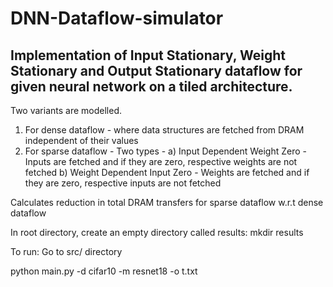 # DNN-Dataflow-simulator
## Implementation of Input Stationary, Weight Stationary and Output Stationary dataflow for given neural network on a tiled architecture.

Two variants are modelled.

1) For dense dataflow - where data structures are fetched from DRAM independent of their values
2) For sparse dataflow -
Two types -
a) Input Dependent Weight Zero - Inputs are fetched and if they are zero, respective weights are not fetched
b) Weight Dependent Input Zero - Weights are fetched and if they are zero, respective inputs are not fetched

Calculates reduction in total DRAM transfers for sparse dataflow w.r.t dense dataflow


In root directory, create an empty directory called results:
mkdir results

To run:
Go to src/ directory

python main.py -d cifar10 -m resnet18 -o t.txt





 

